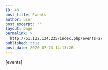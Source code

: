 ```yaml
---
ID: 43
post_title: Events
author: user
post_excerpt: ""
layout: page
permalink: >
  http://51.132.134.235/index.php/events-2/
published: true
post_date: 2020-07-23 14:13:26
---
```

<p>[events]</p>
<!-- wp:tribe/tickets -->
<div class="wp-block-tribe-tickets"></div>
<!-- /wp:tribe/tickets -->
<!-- wp:paragraph -->
<p></p>
<!-- /wp:paragraph -->
